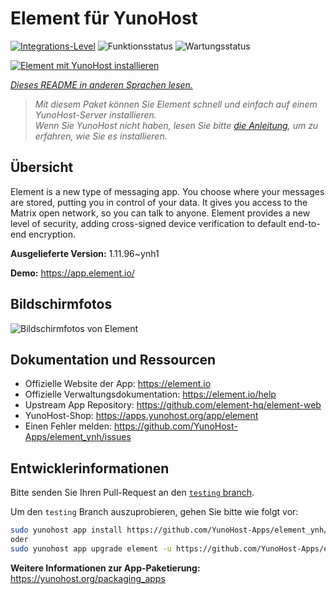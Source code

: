 <!--
N.B.: Diese README wurde automatisch von <https://github.com/YunoHost/apps/tree/master/tools/readme_generator> generiert.
Sie darf NICHT von Hand bearbeitet werden.
-->

# Element für YunoHost

[![Integrations-Level](https://apps.yunohost.org/badge/integration/element)](https://ci-apps.yunohost.org/ci/apps/element/)
![Funktionsstatus](https://apps.yunohost.org/badge/state/element)
![Wartungsstatus](https://apps.yunohost.org/badge/maintained/element)

[![Element mit YunoHost installieren](https://install-app.yunohost.org/install-with-yunohost.svg)](https://install-app.yunohost.org/?app=element)

*[Dieses README in anderen Sprachen lesen.](./ALL_README.md)*

> *Mit diesem Paket können Sie Element schnell und einfach auf einem YunoHost-Server installieren.*  
> *Wenn Sie YunoHost nicht haben, lesen Sie bitte [die Anleitung](https://yunohost.org/install), um zu erfahren, wie Sie es installieren.*

## Übersicht

Element is a new type of messaging app. You choose where your messages are stored, putting you in control of your data. It gives you access to the Matrix open network, so you can talk to anyone. Element provides a new level of security, adding cross-signed device verification to default end-to-end encryption.

**Ausgelieferte Version:** 1.11.96~ynh1

**Demo:** <https://app.element.io/>

## Bildschirmfotos

![Bildschirmfotos von Element](./doc/screenshots/homepage-all-platforms-1_1.png)

## Dokumentation und Ressourcen

- Offizielle Website der App: <https://element.io>
- Offizielle Verwaltungsdokumentation: <https://element.io/help>
- Upstream App Repository: <https://github.com/element-hq/element-web>
- YunoHost-Shop: <https://apps.yunohost.org/app/element>
- Einen Fehler melden: <https://github.com/YunoHost-Apps/element_ynh/issues>

## Entwicklerinformationen

Bitte senden Sie Ihren Pull-Request an den [`testing` branch](https://github.com/YunoHost-Apps/element_ynh/tree/testing).

Um den `testing` Branch auszuprobieren, gehen Sie bitte wie folgt vor:

```bash
sudo yunohost app install https://github.com/YunoHost-Apps/element_ynh/tree/testing --debug
oder
sudo yunohost app upgrade element -u https://github.com/YunoHost-Apps/element_ynh/tree/testing --debug
```

**Weitere Informationen zur App-Paketierung:** <https://yunohost.org/packaging_apps>
